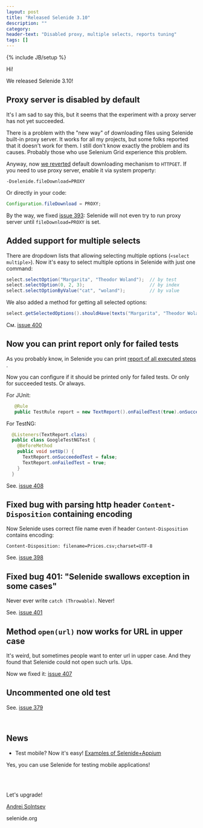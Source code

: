 ```yaml
---
layout: post
title: "Released Selenide 3.10"
description: ""
category:
header-text: "Disabled proxy, multiple selects, reports tuning"
tags: []
---
```

{% include JB/setup %}

Hi!

We released Selenide 3.10! 

## Proxy server is disabled by default

It's 
I am sad to say this, but it seems that the experiment with a proxy server has not yet succeeded.

There is a problem with the "new way" of downloading files using Selenide built-in proxy server.
It works for all my projects, but some folks reported that it doesn't work for them.
I still don't know exactly the problem and its causes. 
Probably those who use Selenium Grid experience this problem.

Anyway, now [we reverted](https://github.com/selenide/selenide/issues/402) default downloading mechanism to `HTTPGET`.
If you need to use proxy server, enable it via system property:

```
-Dselenide.fileDownload=PROXY
```

Or directly in your code:

```java
Configuration.fileDownload = PROXY;
```

By the way, we fixed [issue 393](https://github.com/selenide/selenide/issues/393): 
Selenide will not even try to run proxy server until `fileDownload=PROXY` is set.

## Added support for multiple selects

There are dropdown lists that allowing selecting multiple options (`<select multiple>`).
Now it's easy to select multiple options in Selenide with just one command:


```java
select.selectOption("Margarita", "Theodor Woland");  // by test
select.selectOption(0, 2, 3);                        // by index
select.selectOptionByValue("cat", "woland");         // by value
```

We also added a method for getting all selected options:

```java
select.getSelectedOptions().shouldHave(texts("Margarita", "Theodor Woland"));
```

См. [issue 400](https://github.com/selenide/selenide/issues/400)

## Now you can print report only for failed tests

As you probably know, in Selenide you can print [report of all executed steps ](https://selenide.org/2015/11/30/selenide-2.25).

Now you can configure if it should be printed only for failed tests. Or only for succeeded tests. Or always.

For JUnit:
 
```java
   @Rule
   public TestRule report = new TextReport().onFailedTest(true).onSucceededTest(false);
```
 
For TestNG:
 
```java
  @Listeners(TextReport.class)
  public class GoogleTestNGTest {
    @BeforeMethod
    public void setUp() {
      TextReport.onSucceededTest = false;
      TextReport.onFailedTest = true;
    }
  }
```


See. [issue 408](https://github.com/selenide/selenide/issues/408)


## Fixed bug with parsing http header `Content-Disposition` containing encoding

Now Selenide uses correct file name even if header `Content-Disposition` contains encoding:

```
Content-Disposition: filename=Prices.csv;charset=UTF-8
```

See. [issue 398](https://github.com/selenide/selenide/issues/398)


## Fixed bug 401: "Selenide swallows exception in some cases"

Never ever write `catch (Throwable)`. Never!

See. [issue 401](https://github.com/selenide/selenide/issues/401)

## Method `open(url)` now works for URL in upper case

It's weird, but sometimes people want to enter url in upper case. 
And they found that Selenide could not open such urls. Ups.  

Now we fixed it: [issue 407](https://github.com/selenide/selenide/issues/407)

## Uncommented one old test

See. [issue 379](https://github.com/selenide/selenide/issues/379)

<br/>

## News 

* Test mobile? Now it's easy! [Examples of Selenide+Appium](https://github.com/selenide-examples/selenide-appium)

Yes, you can use Selenide for testing mobile applications!


<br/>
<br/>

Let's upgrade!

[Andrei Solntsev](http://asolntsev.github.io/)

selenide.org

